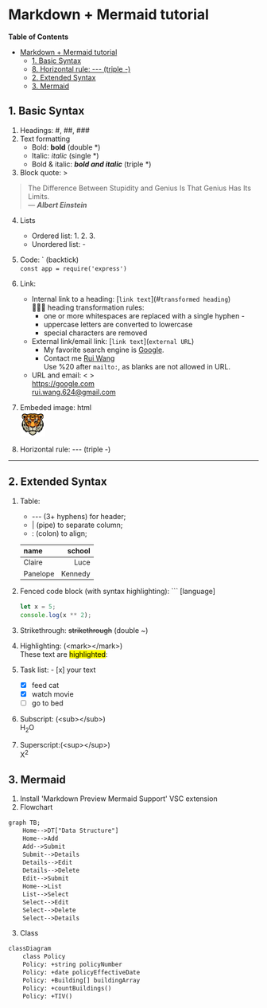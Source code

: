 # Markdown + Mermaid tutorial
        
**Table of Contents**
- [Markdown + Mermaid tutorial](#markdown--mermaid-tutorial)
  - [1. Basic Syntax](#1-basic-syntax)
  - [8. Horizontal rule: --- (triple -)](#8-horizontal-rule-----triple--)
  - [2. Extended Syntax](#2-extended-syntax)
  - [3. Mermaid](#3-mermaid)

## 1. Basic Syntax
1. Headings: #, ##, ###
2. Text formatting
    - Bold: **bold** (double *)
    - Italic: *italic* (single *)
    - Bold & italic: ***bold and italic*** (triple *)
3. Block quote: >
> The Difference Between Stupidity and Genius Is That Genius Has Its Limits. <br> &mdash; ***Albert Einstein***
4. Lists
    - Ordered list: 1. 2. 3. 
    - Unordered list: -
5. Code: \` (backtick) <br>
    `const app = require('express')`
6. Link:
    - Internal link to a heading: \[`link text`\]\(\#`transformed heading`\) <br>
    💩💩💩 heading transformation rules: <br>
        - one or more whitespaces are replaced with a single hyphen -
        - uppercase letters are converted to lowercase
        - special characters are removed
    - External link/email link: \[`link text`\]\(`external URL`\)
        - My favorite search engine is [Google](https://google.com).
        - Contact me [Rui Wang](mailto:%20rui.wang.624@gmail.com)<br>
        Use %20 after `mailto:`, as blanks are not allowed in URL.
    - URL and email: \< \> <br>
    <https://google.com> <br>
    <rui.wang.624@gmail.com>

7. Embeded image: html <br>
    <img src="./asset/tiger.jpg" width="50" />
8. Horizontal rule: --- (triple -)
---

## 2. Extended Syntax
1. Table: 
    - --- (3+ hyphens) for header; 
    - | (pipe) to separate column;
    - : (colon) to align;

    | name | school |
    | :---  | ---:    |
    | Claire | Luce |
    | Panelope | Kennedy |
2. Fenced code block (with syntax highlighting): \`\`\` [language]
    ```typescript
    let x = 5;
    console.log(x ** 2);
    ```
3. Strikethrough: ~~strikethrough~~ (double ~)
4. Highlighting: \(<mark\></mark\>\) <br>
   These text are <mark>highlighted</mark>:
5. Task list: - \[x\] your text
    - [x] feed cat
    - [x] watch movie
    - [ ] go to bed
6. Subscript: \(<sub\></sub\>\) <br>
   H<sub>2</sub>O
7. Superscript:\(<sup\></sup\>\) <br>
   X<sup>2</sup>

## 3. Mermaid
1. Install 'Markdown Preview Mermaid Support' VSC extension
2. Flowchart
```mermaid
graph TB;
    Home-->DT["Data Structure"]
    Home-->Add
    Add-->Submit
    Submit-->Details
    Details-->Edit
    Details-->Delete   
    Edit-->Submit
    Home-->List
    List-->Select
    Select-->Edit
    Select-->Delete
    Select-->Details
```
3. Class
```mermaid
classDiagram
    class Policy
    Policy: +string policyNumber
    Policy: +date policyEffectiveDate
    Policy: +Building[] buildingArray
    Policy: +countBuildings()
    Policy: +TIV()
```
